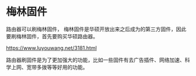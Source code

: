 

# 梅林固件 

路由器可以刷梅林固件， 梅林固件是华硕开放出来之后成为的第三方固件，因此要刷梅林固件，首先要购买华硕路由器。

https://www.luyouwang.net/3181.html


路由器刷固件是为了更加强大的功能，比如一些固件有去广告插件、网络加速、科学上网、宽带多拨等等好用的功能。 